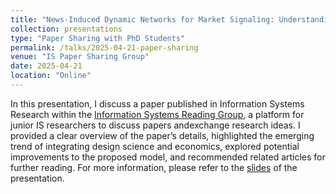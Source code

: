 ```yaml
---
title: "News-Induced Dynamic Networks for Market Signaling: Understanding the Impact of News on Firm Equity Value"
collection: presentations
type: "Paper Sharing with PhD Students"
permalink: /talks/2025-04-21-paper-sharing
venue: "IS Paper Sharing Group"
date: 2025-04-21
location: "Online"
---
```

In this presentation, I discuss a paper published in Information Systems Research within the [Information Systems Reading Group](https://siyuan-bruce.github.io/reading_group/home.html), a platform for junior IS researchers to discuss papers andexchange research ideas. I provided a clear overview of the paper’s details, highlighted the emerging trend of integrating design science and economics, explored potential improvements to the proposed model, and recommended related articles for further reading. For more information, please refer to the [slides](https://zeshentian.github.io/files/talk.pptx) of the presentation.

